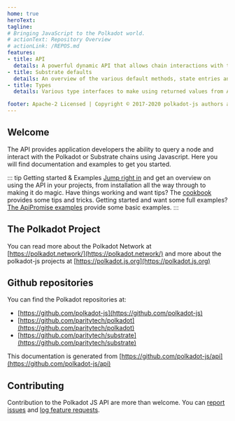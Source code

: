 ```yaml
---
home: true
heroText:
tagline:
# Bringing JavaScript to the Polkadot world.
# actionText: Repository Overview
# actionLink: /REPOS.md
features:
- title: API
  details: A powerful dynamic API that allows chain interactions with transparent encoding and decoding.
- title: Substrate defaults
  details: An overview of the various default methods, state entries and RPCs for Substrate-based chains.
- title: Types
  details: Various type interfaces to make using returned values from API calls transparent in your code.

footer: Apache-2 Licensed | Copyright © 2017-2020 polkadot-js authors and contributors
---
```


## Welcome

The API provides application developers the ability to query a node and interact with the Polkadot or Substrate chains using Javascript. Here you will find documentation and examples to get you started.

::: tip Getting started & Examples
[Jump right in](/start/) and get an overview on using the API in your projects, from installation all the way through to making it do magic. Have things working and want tips? The [cookbook](/cookbook/) provides some tips and tricks. Getting started and want some full examples? [The ApiPromise examples](/examples/promise/) provide some basic examples.
:::

## The Polkadot Project

You can read more about the Polkadot Network at [https://polkadot.network/](https://polkadot.network/) and more about the polkadot-js projects at [https://polkadot.js.org](https://polkadot.js.org)

## Github repositories

You can find the Polkadot repositories at:

- [https://github.com/polkadot-js](https://github.com/polkadot-js)
- [https://github.com/paritytech/polkadot](https://github.com/paritytech/polkadot)
- [https://github.com/paritytech/substrate](https://github.com/paritytech/substrate)

This documentation is generated from [https://github.com/polkadot-js/api](https://github.com/polkadot-js/api)

## Contributing

Contribution to the Polkadot JS API are more than welcome. You can [report issues](https://github.com/polkadot-js/api/issues/new) and [log feature requests](https://github.com/polkadot-js/api/issues/new).
